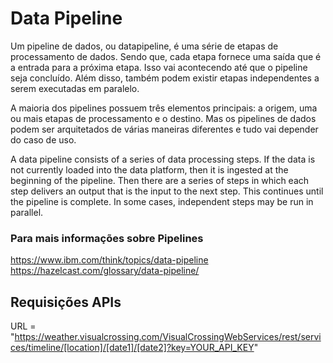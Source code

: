 
# Data Pipeline

Um pipeline de dados, ou datapipeline, é uma série de etapas de processamento de dados. Sendo que, cada etapa fornece uma saída que é a entrada para a próxima etapa. Isso vai acontecendo até que o pipeline seja concluído. Além disso, também podem existir etapas independentes a serem executadas em paralelo.

A maioria dos pipelines possuem três elementos principais: a origem, uma ou mais etapas de processamento e o destino. Mas os pipelines de dados podem ser arquitetados de várias maneiras diferentes e tudo vai depender do caso de uso.


A data pipeline consists of a series of data processing steps. If the data is not currently loaded into the data platform, then it is ingested at the beginning of the pipeline. Then there are a series of steps in which each step delivers an output that is the input to the next step. This continues until the pipeline is complete. In some cases, independent steps may be run in parallel.

### Para mais informações sobre Pipelines

https://www.ibm.com/think/topics/data-pipeline
https://hazelcast.com/glossary/data-pipeline/


## Requisições APIs

URL = "https://weather.visualcrossing.com/VisualCrossingWebServices/rest/services/timeline/[location]/[date1]/[date2]?key=YOUR_API_KEY"